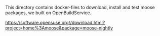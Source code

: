 This directory contains docker-files to download, install and test moose
packages, we built on OpenBuildService. 

https://software.opensuse.org//download.html?project=home%3Amoose&package=moose-nightly
